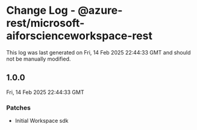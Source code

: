 # Change Log - @azure-rest/microsoft-aiforscienceworkspace-rest

This log was last generated on Fri, 14 Feb 2025 22:44:33 GMT and should not be manually modified.

## 1.0.0
Fri, 14 Feb 2025 22:44:33 GMT

### Patches

- Initial Workspace sdk

